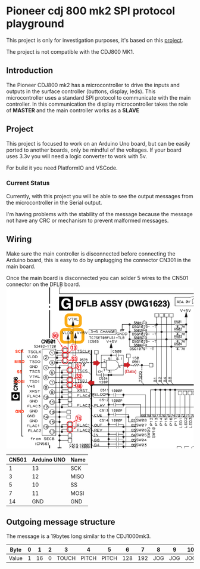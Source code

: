 # Pioneer cdj 800 mk2 SPI protocol playground

This project is only for investigation purposes, it's based on this [project](https://github.com/DjFix/spi-spy).

The project is not compatible with the CDJ800 MK1.

## Introduction
The Pioneer CDJ800 mk2 has a microcontroller to drive the inputs and outputs in the surface controller (buttons, display, leds).
This microcontroller uses a standard SPI protocol to communicate with the main controller. In this communication the display microcontroller
takes the role of **MASTER** and the main controller works as a **SLAVE**

## Project
This project is focused to work on an Arduino Uno board, but can be easily ported to another boards, only be mindful of the voltages.
If your board uses 3.3v you will need a logic converter to work with 5v.

For build it you need PlatformIO and VSCode.

### Current Status
Currently, with this project you will be able to see the output messages from the microcontroller in the Serial output.

I'm having problems with the stability of the message because the message not have any CRC or mechanism to prevent malformed messages.

## Wiring
Make sure the main controller is disconnected before connecting the Arduino board, this is easy to do by unplugging the connector CN301 in the main board. 

Once the main board is disconnected you can solder 5 wires to the CN501 connector on the DFLB board.
![](https://github.com/AlejandroPerez92/cdj800spi/blob/main/images/wiring.png)

| CN501 | Arduino UNO | Name |
|-------|-------------|------|
| 1     | 13          | SCK  |
| 3     | 12          | MISO |
| 5     | 10          | SS   |
| 7     | 11          | MOSI |
| 14    | GND         | GND  |

## Outgoing message structure

The message is a 19bytes long similar to the CDJ1000mk3.

| Byte  | 0 | 1  | 2 | 3     | 4     | 5     | 6   | 7   | 8   | 9   | 10  | 11  | 12 | 13  | 14  | 15  | 16  | 17  | 18  |
|-------|---|----|---|-------|-------|-------|-----|-----|-----|-----|-----|-----|----|-----|-----|-----|-----|-----|-----|
| Value | 1 | 16 | 0 | TOUCH | PITCH | PITCH | 128 | 192 | JOG | JOG | JOG | JOG | 0  | BTN | BTN | BTN | BTN | BTN | BTN |
